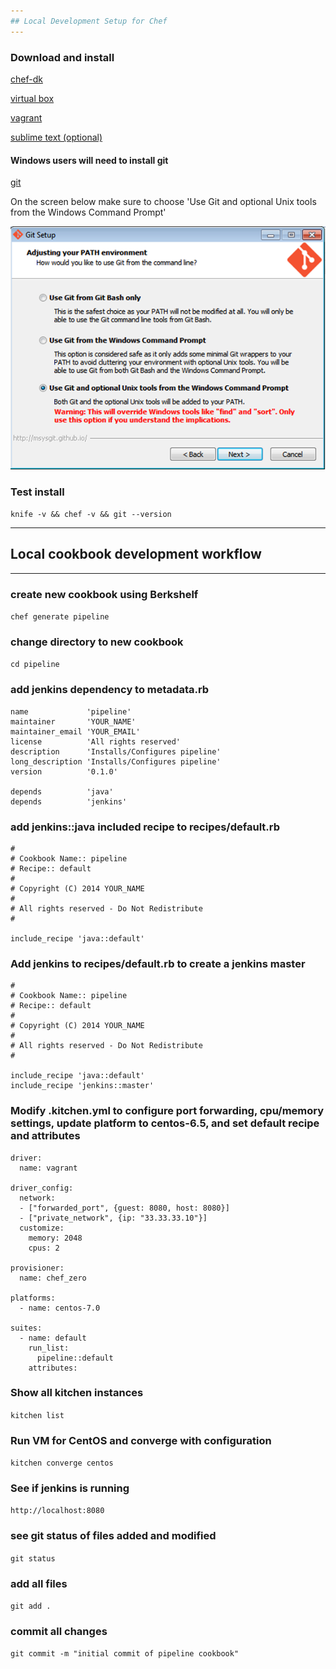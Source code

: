 ```yaml
---
## Local Development Setup for Chef
---
```


### Download and install

[chef-dk](http://www.getchef.com/downloads/chef-dk)

[virtual box](https://www.virtualbox.org/wiki/Downloads)

[vagrant](http://www.vagrantup.com/downloads.html)

[sublime text (optional)](http://www.sublimetext.com/2)

#### Windows users will need to install git

[git](http://git-scm.com/download/win)

On the screen below make sure to choose 'Use Git and optional Unix tools from the Windows Command Prompt'

![Use Git and optional Unix tools from the Windows Command Prompt](images/git_install.png)

### Test install
`knife -v && chef -v && git --version`

---
## Local cookbook development workflow
---

### create new cookbook using Berkshelf
`chef generate pipeline`

### change directory to new cookbook
`cd pipeline`

### add jenkins dependency to metadata.rb
```
name             'pipeline'
maintainer       'YOUR_NAME'
maintainer_email 'YOUR_EMAIL'
license          'All rights reserved'
description      'Installs/Configures pipeline'
long_description 'Installs/Configures pipeline'
version          '0.1.0'

depends          'java'
depends          'jenkins'
```

### add jenkins::java included recipe to recipes/default.rb
```
#
# Cookbook Name:: pipeline
# Recipe:: default
#
# Copyright (C) 2014 YOUR_NAME
#
# All rights reserved - Do Not Redistribute
#

include_recipe 'java::default'
```

### Add jenkins to recipes/default.rb to create a jenkins master
```
#
# Cookbook Name:: pipeline
# Recipe:: default
#
# Copyright (C) 2014 YOUR_NAME
#
# All rights reserved - Do Not Redistribute
#

include_recipe 'java::default'
include_recipe 'jenkins::master'
```

### Modify .kitchen.yml to configure port forwarding, cpu/memory settings, update platform to centos-6.5, and set default recipe and attributes
```
driver:
  name: vagrant

driver_config:
  network:
  - ["forwarded_port", {guest: 8080, host: 8080}]
  - ["private_network", {ip: "33.33.33.10"}]
  customize:
    memory: 2048
    cpus: 2

provisioner:
  name: chef_zero

platforms:
  - name: centos-7.0

suites:
  - name: default
    run_list:  
      pipeline::default
    attributes:
```

### Show all kitchen instances
`kitchen list`

### Run VM for CentOS and converge with configuration
`kitchen converge centos`

### See if jenkins is running
`http://localhost:8080`

### see git status of files added and modified
`git status`

### add all files
`git add .`

### commit all changes
`git commit -m "initial commit of pipeline cookbook"`
